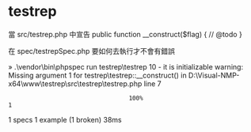 # testrep

當 src/testrep.php 中宣告
    public function __construct($flag)
    {
        // @todo
    }

在 spec/testrepSpec.php 要如何去執行才不會有錯誤

» .\vendor\bin\phpspec run
testrep\testrep
  10  - it is initializable
      warning: Missing argument 1 for testrep\testrep::__construct() in D:\Visual-NMP-x64\www\testrep\src\testrep\testrep.php
      line 7

                                      100%                                       1
1 specs
1 example (1 broken)
38ms